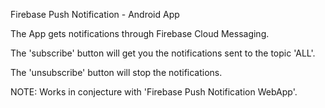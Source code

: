 Firebase Push Notification - Android App

The App gets notifications through Firebase Cloud Messaging.

The 'subscribe' button will get you the notifications sent to the topic 'ALL'.

The 'unsubscribe' button will stop the notifications.

NOTE: Works in conjecture with 'Firebase Push Notification WebApp'.